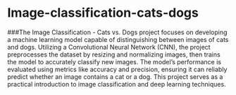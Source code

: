 # Image-classification-cats-dogs
###The Image Classification - Cats vs. Dogs project focuses on developing a machine learning model capable of distinguishing between images of cats and dogs. Utilizing a Convolutional Neural Network (CNN), the project preprocesses the dataset by resizing and normalizing images, then trains the model to accurately classify new images. The model’s performance is evaluated using metrics like accuracy and precision, ensuring it can reliably predict whether an image contains a cat or a dog. This project serves as a practical introduction to image classification and deep learning techniques.
